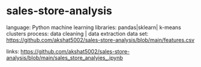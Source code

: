 # sales-store-analysis

language: Python 
machine learning libraries: pandas|sklearn| k-means clusters
process: data cleaning | data extraction
data set: https://github.com/akshat5002/sales-store-analysis/blob/main/features.csv


links:   https://github.com/akshat5002/sales-store-analysis/blob/main/sales_store_analyies_.ipynb
